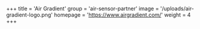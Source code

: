 +++
title = 'Air Gradient'
group = 'air-sensor-partner'
image = '/uploads/air-gradient-logo.png'
homepage = 'https://www.airgradient.com/'
weight = 4
+++
